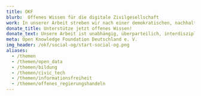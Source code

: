 ```yaml
---
title: OKF
blurb:  Offenes Wissen für die digitale Zivilgesellschaft
work: In unserer Arbeit streben wir nach einer demokratischen, nachhaltigen und resilienten Zukunft, die auf Offenheit, Teilhabe und Transparenz basiert. Wir machen Wissen zugänglich und Teilhabe möglich. Mit digitalen Instrumenten und politischen Interventionen stärken wir somit die Zivilgesellschaft und fordern Gerechtigkeit.
donate_title: Unterstütze jetzt offenes Wissen!
donate_text: Unsere Arbeit ist unabhängig, überparteilich, interdisziplinär und nicht kommerziell. Mit einer Spende unterstützt Du uns und unsere Community.
meta: Open Knowledge Foundation Deutschland e. V.
img_header: /okf/social-og/start-social-og.png
aliases:
  - /themen
  - /themen/open_data
  - /themen/bildung
  - /themen/civic_tech
  - /themen/informationsfreiheit
  - /themen/offenes_regierungshandeln
---
```

